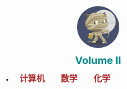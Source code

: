 <div style="text-align: center">
<a href="#"><img style="width:7rem;border-radius:50%;" src="favicon.gif"></img></a>
<br>
<p>
<a href="#/Volume_II/welcome" class="name">Volume II</a>
</div>

<style>
a {
    text-decoration: none;
}
.name {
    font-size: 1.7rem;
    color: darkcyan;
    font-weight: bold;
}
.volume {
    font-size: 1.4rem;
    color: #ac2828;
    font-weight: bold;
    margin: 0.4rem 1.2rem;
}
</style>

<span class='side-title'>
<ul>
<li>
<a href="#/Volume_II/IT/welcome" class="volume"><i class="fa fa-book" style="font-size:1.1rem"></i> 计算机</a>
<a href="#/Volume_II/math/welcome" class="volume"><i class="fa fa-book" style="font-size:1.1rem"></i> 数学</a>
<a href="#/Volume_II/chemistry/welcome.md" class="volume"><i class="fa fa-book" style="font-size:1.1rem"></i> 化学</a>
</li>
</ul>
</span>
